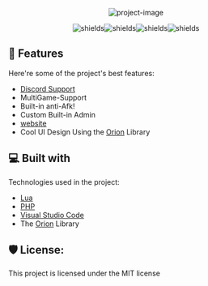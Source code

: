 <p align="center"><img src="https://socialify.git.ci/acezx-programer/ToolWare/image?description=1&descriptionEditable=A%20unique%20tool%2C%20for%20your%20Roblox%20games.&logo=https://i.imgur.com/vpN3Mj1.png&name=1&theme=Light\" alt="project-image"></p>

<p align="center"><img src="https://img.shields.io/github/license/acezx-programer/ToolWare" alt="shields"><img src="https://img.shields.io/github/issues/acezx-programer/ToolWare" alt="shields"><img src="https://img.shields.io/github/forks/acezx-programer/ToolWare" alt="shields"><img src="https://img.shields.io/github/stars/acezx-programer/ToolWare" alt="shields"></p>

  
  
<h2>🧐 Features</h2>

Here're some of the project's best features:

*   [Discord Support](https://discord.gg/KrXdssuG6x)
*   MultiGame-Support
*   Built-in anti-Afk!
*   Custom Built-in Admin
*   [website](https://tool-ware.surge.sh)
*   Cool UI Design Using the [Orion](https://v3rmillion.net/showthread.php?tid=1166983) Library

  
  
<h2>💻 Built with</h2>

Technologies used in the project:

*   [Lua](https://www.lua.org)
*   [PHP](https://www.php.net)
*   [Visual Studio Code](https://code.visualstudio.com)
*   The [Orion](https://v3rmillion.net/showthread.php?tid=1166983) Library

<h2>🛡️ License:</h2>

This project is licensed under the MIT license

